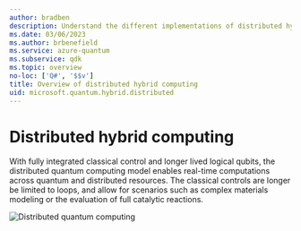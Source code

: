 ```yaml
---
author: bradben
description: Understand the different implementations of distributed hybrid quantum computing.
ms.date: 03/06/2023
ms.author: brbenefield
ms.service: azure-quantum
ms.subservice: qdk
ms.topic: overview
no-loc: ['Q#', '$$v']
title: Overview of distributed hybrid computing
uid: microsoft.quantum.hybrid.distributed
---
```


# Distributed hybrid computing

With fully integrated classical control and longer lived logical qubits, the distributed quantum computing model enables real-time computations across quantum and distributed resources. The classical controls are longer be limited to loops, and allow for scenarios such as complex materials modeling or the evaluation of full catalytic reactions.

![Distributed quantum computing](~/media/hybrid/distributed.png)

